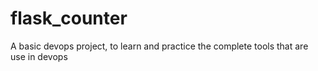 # flask_counter
A basic devops project, to learn and practice the complete tools that are use in devops
